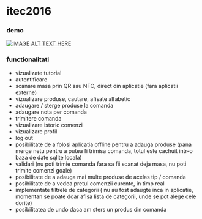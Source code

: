 # itec2016

### demo

[![IMAGE ALT TEXT HERE](http://img.youtube.com/vi/ElNn1lNp-pM/0.jpg)](http://www.youtube.com/watch?v=ElNn1lNp-pM)
### functionalitati

* vizualizate tutorial
* autentificare
* scanare masa prin QR sau NFC, direct din aplicatie (fara aplicatii externe)
* vizualizare produse, cautare, afisate alfabetic
* adaugare / sterge produse la comanda
* adaugare nota per comanda
* trimitere comanda
* vizualizare istoric comenzi
* vizualizare profil
* log out
* posibilitate de a folosi aplicatia offline pentru a adauga produse (pana merge netu pentru a putea fi trimisa comanda, totul este cachuit intr-o baza de date sqlite locala)
* validari (nu poti trimie comanda fara sa fii scanat deja masa, nu poti trimite comenzi goale)
* posibilitate de a adauga mai multe produse de acelas tip / comanda
* posibilitate de a vedea pretul comenzii curente, in timp real
* implementate filtrele de categorii ( nu au fost adaugte inca in aplicatie, momentan se poate doar afisa lista de categorii, unde se pot alege cele dorite)
* posibilitatea de undo daca am sters un produs din comanda

